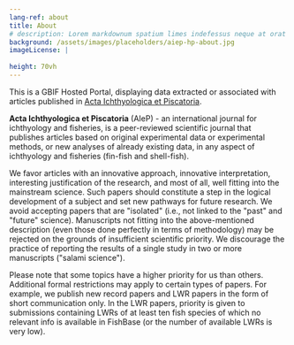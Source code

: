```yaml
---
lang-ref: about
title: About
# description: Lorem markdownum spatium limes indefessus neque at orat aestuat
background: /assets/images/placeholders/aiep-hp-about.jpg
imageLicense: |
  
height: 70vh
---
```


This is а GBIF Hosted Portal, displaying data extracted or associated with articles published in [Acta Ichthyologica et Piscatoria](https://aiep.pensoft.net/).

**Acta Ichthyologica et Piscatoria** (AIeP) - an international journal for ichthyology and fisheries, is a peer-reviewed scientific journal that publishes articles based on original experimental data or experimental methods, or new analyses of already existing data, in any aspect of ichthyology and fisheries (fin-fish and shell-fish).

We favor articles with an innovative approach, innovative interpretation, interesting justification of the research, and most of all, well fitting into the mainstream science. Such papers should constitute a step in the logical development of a subject and set new pathways for future research. We avoid accepting papers that are "isolated" (i.e., not linked to the "past" and "future" science). Manuscripts not fitting into the above-mentioned description (even those done perfectly in terms of methodology) may be rejected on the grounds of insufficient scientific priority. We discourage the practice of reporting the results of a single study in two or more manuscripts ("salami science").

Please note that some topics have a higher priority for us than others. Additional formal restrictions may apply to certain types of papers. For example, we publish new record papers and LWR papers in the form of short communication only. In the LWR papers, priority is given to submissions containing LWRs of at least ten fish species of which no relevant info is available in FishBase (or the number of available LWRs is very low).

